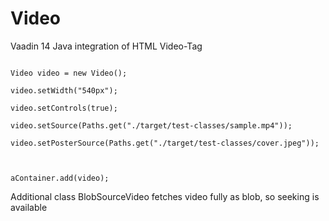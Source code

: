 # Video

Vaadin 14 Java integration of HTML Video-Tag

<code>
Video video = new Video();<br/>
video.setWidth("540px");<br/>
video.setControls(true);<br/>
video.setSource(Paths.get("./target/test-classes/sample.mp4"));<br/>
video.setPosterSource(Paths.get("./target/test-classes/cover.jpeg"));<br/>

aContainer.add(video);
</code>

Additional class BlobSourceVideo fetches video fully as blob, so seeking is available

